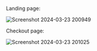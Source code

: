 Landing page:

![Screenshot 2024-03-23 200949](https://github.com/sn3951/Ecomzy-Shopping-App/assets/103488277/05b48188-84b5-486a-8526-e24f33591b7d)

Checkout page:

![Screenshot 2024-03-23 201025](https://github.com/sn3951/Ecomzy-Shopping-App/assets/103488277/e3df5eb3-8e20-47f4-8dc8-d013012ad392)
